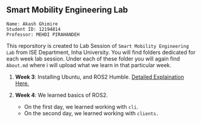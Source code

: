 ## Smart Mobility Engineering Lab

```
Name: Akash Ghimire
Student ID: 12194814
Professor: MEHDI PIRAHANDEH
```
This reporsitory is created to Lab Session of `Smart Mobility Engineering Lab` from ISE Department, Inha University. You will find folders dedicated for each week lab session. Under each of these folder you will again find `About.md` where i will upload what we learn in that particular week. 


1. **Week 3**: Installing  Ubuntu, and ROS2 Humble. [Detailed Explaination Here.](week2/about.md)


2. **Week 4**: We learned basics of ROS2.
    - On the first day, we learned working with `cli`.
    - On the second day, we learned working with `clients.`   